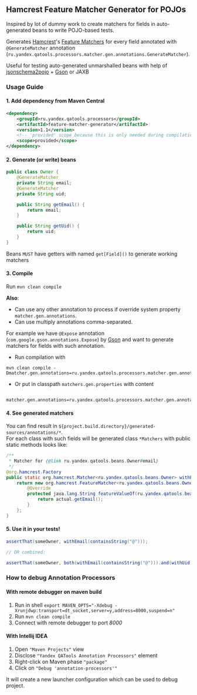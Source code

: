 ## Hamcrest Feature Matcher Generator for POJOs

Inspired by lot of dummy work to create matchers for fields in auto-generated beans to write POJO-based tests. 

Generates [Hamcrest](http://hamcrest.org/JavaHamcrest/)'s [Feature Matchers](http://hamcrest.org/JavaHamcrest/javadoc/1.3/org/hamcrest/FeatureMatcher.html) 
for every field annotated with `@GenerateMatcher` annotation (`ru.yandex.qatools.processors.matcher.gen.annotations.GenerateMatcher`).  

Useful for testing auto-generated unmarshalled beans with help of 
[jsonschema2pojo](https://github.com/joelittlejohn/jsonschema2pojo) + [Gson](https://code.google.com/p/google-gson/) or JAXB 

### Usage Guide

#### 1. Add dependency from Maven Central
```xml 
<dependency>
    <groupId>ru.yandex.qatools.processors</groupId>
    <artifactId>feature-matcher-generator</artifactId>
    <version>1.1</version>
    <!-- 'provided' scope because this is only needed during compilation -->
    <scope>provided</scope>
</dependency>
```

#### 2. Generate (or write) beans

```java 
public class Owner {
    @GenerateMatcher
    private String email;
    @GenerateMatcher
    private String uid;

    public String getEmail() {
        return email;
    }

    public String getUid() {
        return uid;
    }
}
``` 

Beans `MUST` have getters with named `get[Field]()` to generate working matchers

#### 3. Compile

Run `mvn clean compile`

**Also**:  
- Can use any other annotation to process if override system property `matcher.gen.annotations`. 
- Can use multiply annotations comma-separated.

For example we have `@Expose` annotation (`com.google.gson.annotations.Expose`) by [Gson](https://code.google.com/p/google-gson/) 
and want to generate matchers for fields with such annotation. 


- Run compilation with 
```
mvn clean compile -Dmatcher.gen.annotations=ru.yandex.qatools.processors.matcher.gen.annotations.GenerateMatcher,com.google.gson.annotations.Expose
```
- Or put in classpath `matchers.gen.properties` with content 
```properties
 matcher.gen.annotations=ru.yandex.qatools.processors.matcher.gen.annotations.GenerateMatcher,com.google.gson.annotations.Expose
```

#### 4. See generated matchers

You can find result in `${project.build.directory}/generated-sources/annotations/*`.  
For each class with such fields will be generated class `*Matchers` with public static methods looks like: 

```java
/**
 * Matcher for {@link ru.yandex.qatools.beans.Owner#email}
 */
@org.hamcrest.Factory
public static org.hamcrest.Matcher<ru.yandex.qatools.beans.Owner> withEmail(org.hamcrest.Matcher<java.lang.String> matcher) {
    return new org.hamcrest.FeatureMatcher<ru.yandex.qatools.beans.Owner, java.lang.String>(matcher, "email", "email") {
        @Override
        protected java.lang.String featureValueOf(ru.yandex.qatools.beans.Owner actual) {
            return actual.getEmail();
        }
    };
}
```

#### 5. Use it in your tests!

```java 
assertThat(someOwner, withEmail(containsString("@"))); 

// OR combined: 

assertThat(someOwner, both(withEmail(containsString("@"))).and(withUid(is(uid))); 
```


### How to debug Annotation Processors

#### With remote debugger on maven build

1. Run in shell `export MAVEN_OPTS="-Xdebug -Xrunjdwp:transport=dt_socket,server=y,address=8000,suspend=n"` 
2. Run `mvn clean compile`
3. Connect with remote debugger to port *8000*

#### With Intellij IDEA

1. Open `"Maven Projects"` view
2. Disclose `"Yandex QATools Annotation Processors"` element
2. Right-click on Maven phase `"package"`
3. Click on `"Debug 'annotation-processors'"`

It will create a new launcher configuration which can be used to debug project.
